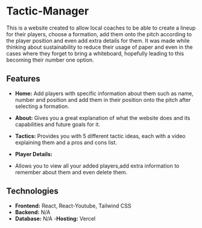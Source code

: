 # Tactic-Manager
This is a website created to allow local coaches to be able to create a lineup for their players, choose a formation, add them onto the pitch according to the player position and even add extra details for them. It was made while thinking about sustainability to reduce their usage of paper and even in the cases where they forget to bring a whiteboard, hopefully leading to this becoming their number one option.

## Features

- **Home:**
Add players with specific information about them such as name, number and position and add them in their position onto the pitch after selecting a formation.

- **About:**
  Gives you a great explanation of what the website does and its capabilities and future goals for it.

- **Tactics:**
  Provides you with 5 different tactic ideas, each with a video explaining them and a pros and cons list.

- **Player Details:**
- Allows you to view all your added players,add extra information to remember about them and even delete them.

## Technologies

- **Frontend:**
  React, React-Youtube, Tailwind CSS
- **Backend:**
  N/A
- **Database:**
  N/A
-**Hosting:**
  Vercel
